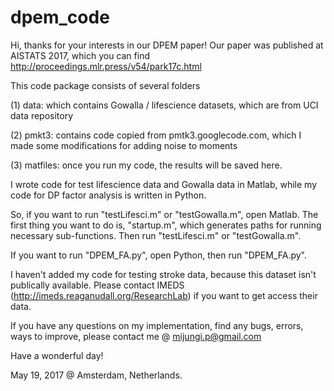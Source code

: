 # dpem_code

Hi, thanks for your interests in our DPEM paper! 
Our paper was published at AISTATS 2017, which you can find http://proceedings.mlr.press/v54/park17c.html

This code package consists of several folders

(1) data: which contains Gowalla / lifescience datasets, which are from UCI data repository

(2) pmkt3: contains code copied from pmtk3.googlecode.com, which I made some modifications for adding noise to moments

(3) matfiles: once you run my code, the results will be saved here.


I wrote code for test lifescience data and Gowalla data in Matlab, while my code for DP factor analysis is written in Python.

So, if you want to run "testLifesci.m" or "testGowalla.m", open Matlab. The first thing you want to do is, "startup.m", which generates paths
for running necessary sub-functions. Then run "testLifesci.m" or "testGowalla.m".

If you want to run "DPEM_FA.py", open Python, then run "DPEM_FA.py".

I haven't added my code for testing stroke data, because this dataset isn't publically available. Please contact IMEDS (http://imeds.reaganudall.org/ResearchLab) if you want to get access their data. 

If you have any questions on my implementation, find any bugs, errors, ways to improve, please contact me @ mijungi.p@gmail.com

Have a wonderful day! 

May 19, 2017 @ Amsterdam, Netherlands.
